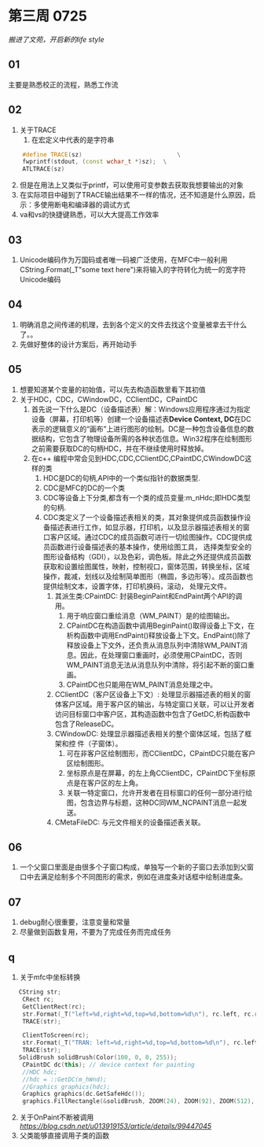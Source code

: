 # 第三周 0725

*搬进了文苑，开启新的life style*

## 01
主要是熟悉校正的流程，熟悉工作流

## 02
1. 关于TRACE
   1. 在宏定义中代表的是字符串
``` C++  
    #define TRACE(sz)							\
	fwprintf(stdout, (const wchar_t *)sz);	\
	ATLTRACE(sz)
```
   2. 但是在用法上又类似于printf，可以使用可变参数去获取我想要输出的对象
   3. 在实际项目中碰到了TRACE输出结果不一样的情况，还不知道是什么原因，启示：多使用断电和编译器的调试方式
2. va和vs的快捷键熟悉，可以大大提高工作效率  

## 03
1. Unicode编码作为万国码或者唯一码被广泛使用，在MFC中一般利用CString.Format(_T"some text here")来将输入的字符转化为统一的宽字符Unicode编码

## 04
1. 明确消息之间传递的机理，去到各个定义的文件去找这个变量被拿去干什么了。。
2. 先做好整体的设计方案后，再开始动手

## 05
1. 想要知道某个变量的初始值，可以先去构造函数里看下其初值
2. 关于HDC，CDC，CWindowDC，CClientDC，CPaintDC
   1. 首先说一下什么是DC（设备描述表）解：Windows应用程序通过为指定设备（屏幕，打印机等）创建一个设备描述表**Device Context, DC**在DC表示的逻辑意义的“画布”上进行图形的绘制。DC是一种包含设备信息的数据结构，它包含了物理设备所需的各种状态信息。Win32程序在绘制图形之前需要获取DC的句柄HDC，并在不继续使用时释放掉。
   2. 在c++ 编程中常会见到HDC,CDC,CClientDC,CPaintDC,CWindowDC这样的类
      1. HDC是DC的句柄,API中的一个类似指针的数据类型.
      2. CDC是MFC的DC的一个类
      3. CDC等设备上下分类,都含有一个类的成员变量:m_nHdc;即HDC类型的句柄.
      4. CDC类定义了一个设备描述表相关的类，其对象提供成员函数操作设备描述表进行工作，如显示器，打印机，以及显示器描述表相关的窗口客户区域。通过CDC的成员函数可进行一切绘图操作。CDC提供成员函数进行设备描述表的基本操作，使用绘图工具， 选择类型安全的图形设备结构（GDI），以及色彩，调色板。除此之外还提供成员函数获取和设置绘图属性，映射，控制视口，窗体范围，转换坐标，区域操作，裁减，划线以及绘制简单图形（椭圆，多边形等）。成员函数也提供绘制文本，设置字体，打印机换码，滚动， 处理元文件。
         1. 其派生类:CPaintDC: 封装BeginPaint和EndPaint两个API的调用。
            1. 用于响应窗口重绘消息（WM_PAINT）是的绘图输出。
            2. CPaintDC在构造函数中调用BeginPaint()取得设备上下文，在析构函数中调用EndPaint()释放设备上下文。EndPaint()除了释放设备上下文外，还负责从消息队列中清除WM_PAINT消息。因此，在处理窗口重画时，必须使用CPaintDC，否则WM_PAINT消息无法从消息队列中清除，将引起不断的窗口重画。
            3. CPaintDC也只能用在WM_PAINT消息处理之中。
         2. CClientDC（客户区设备上下文）: 处理显示器描述表的相关的窗体客户区域。用于客户区的输出，与特定窗口关联，可以让开发者访问目标窗口中客户区，其构造函数中包含了GetDC,析构函数中包含了ReleaseDC。
         3. CWindowDC: 处理显示器描述表相关的整个窗体区域，包括了框架和控 件（子窗体）。
            1. 可在非客户区绘制图形，而CClientDC，CPaintDC只能在客户区绘制图形。
            2. 坐标原点是在屏幕，的左上角CClientDC，CPaintDC下坐标原点是在客户区的左上角。
            3. 关联一特定窗口，允许开发者在目标窗口的任何一部分进行绘图，包含边界与标题，这种DC同WM_NCPAINT消息一起发送。
         4. CMetaFileDC: 与元文件相关的设备描述表关联。

## 06
1. 一个父窗口里面是由很多个子窗口构成，单独写一个新的子窗口去添加到父窗口中去满足绘制多个不同图形的需求，例如在进度条对话框中绘制进度条。

## 07
1. debug耐心很重要，注意变量和常量
2. 尽量做到函数复用，不要为了完成任务而完成任务

## q
1. 关于mfc中坐标转换
``` C++
   CString str;
	CRect rc;
	GetClientRect(rc);
	str.Format(_T("left=%d,right=%d,top=%d,bottom=%d\n"), rc.left, rc.right, rc.top, rc.bottom);
	TRACE(str);

	ClientToScreen(rc);
	str.Format(_T("TRAN: left=%d,right=%d,top=%d,bottom=%d\n"), rc.left, rc.right, rc.top, rc.bottom);
	TRACE(str);
   SolidBrush solidBrush(Color(100, 0, 0, 255));
	CPaintDC dc(this); // device context for painting
	//HDC hdc;
	//hdc = ::GetDC(m_hWnd);
	//Graphics graphics(hdc);
	Graphics graphics(dc.GetSafeHdc());
	graphics.FillRectangle(&solidBrush, ZOOM(24), ZOOM(92), ZOOM(512), ZOOM(8));

```
2. 关于OnPaint不断被调用*https://blog.csdn.net/u013919153/article/details/99447045*
3. 父类能够直接调用子类的函数